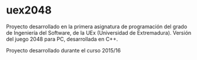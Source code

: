 # uex2048
Proyecto desarrollado en la primera asignatura de programación del grado de Ingeniería del Software, de la UEx (Universidad de Extremadura). Versión del juego 2048 para PC, desarrollada en C++.

Proyecto desarrollado durante el curso 2015/16
